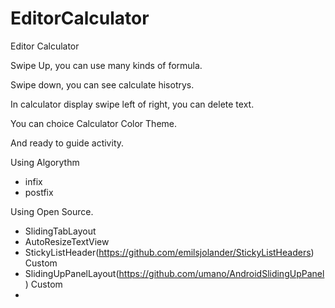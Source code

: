 # EditorCalculator

Editor Calculator

Swipe Up, you can use many kinds of formula.

Swipe down, you can see calculate hisotrys.

In calculator display swipe left of right, you can delete text. 

You can choice Calculator Color Theme.

And ready to guide activity.

Using Algorythm
 - infix
 - postfix
 
Using Open Source.
 - SlidingTabLayout
 - AutoResizeTextView
 - StickyListHeader(https://github.com/emilsjolander/StickyListHeaders) Custom
 - SlidingUpPanelLayout(https://github.com/umano/AndroidSlidingUpPanel) Custom
 - 
